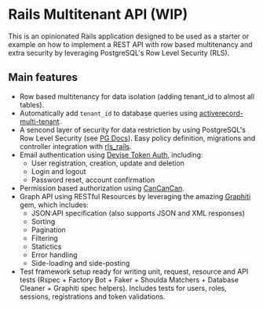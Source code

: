 # Rails Multitenant API (WIP)

This is an opinionated Rails application designed to be used as a starter or example on how to implement a REST API with row based multitenancy and extra security by leveraging PostgreSQL's Row Level Security (RLS).

## Main features

* Row based multitenancy for data isolation (adding tenant_id to almost all tables).
* Automatically add `tenant_id` to database queries using [activerecord-multi-tenant](https://github.com/citusdata/activerecord-multi-tenant).
* A sencond layer of security for data restriction by using PostgreSQL's Row Level Security (see [PG Docs](https://www.postgresql.org/docs/current/ddl-rowsecurity.html)). Easy policy definition, migrations and controller integration with [rls_rails](https://github.com/suus-io/rls_rails).
* Email authentication using [Devise Token Auth](https://github.com/lynndylanhurley/devise_token_auth), including:
  * User registration, creation, update and deletion
  * Login and logout
  * Password reset, account confirmation
* Permission based authorization using [CanCanCan](https://github.com/CanCanCommunity/cancancan).
* Graph API using RESTful Resources by leveraging the amazing [Graphiti](https://www.graphiti.dev/guides/) gem, which includes:
  * JSON:API specification (also supports JSON and XML responses)
  * Sorting
  * Pagination
  * Filtering
  * Statictics
  * Error handling
  * Side-loading and side-posting
* Test framework setup ready for writing unit, request, resource and API tests (Rspec + Factory Bot + Faker + Shoulda Matchers + Database Cleaner + Graphiti spec helpers). Includes tests for users, roles, sessions, registrations and token validations.
